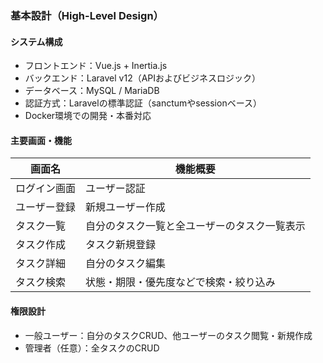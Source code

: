 ### 基本設計（High-Level Design）

#### システム構成
- フロントエンド：Vue.js + Inertia.js
- バックエンド：Laravel v12（APIおよびビジネスロジック）
- データベース：MySQL / MariaDB
- 認証方式：Laravelの標準認証（sanctumやsessionベース）
- Docker環境での開発・本番対応

#### 主要画面・機能
|画面名	    |機能概要                              |
|----------|-------------------------------------|
|ログイン画面| ユーザー認証                          |
|ユーザー登録|新規ユーザー作成                        |
|タスク一覧  |自分のタスク一覧と全ユーザーのタスク一覧表示|
|タスク作成  |タスク新規登録                         |
|タスク詳細  |自分のタスク編集                       |
|タスク検索  |状態・期限・優先度などで検索・絞り込み     |

#### 権限設計
- 一般ユーザー：自分のタスクCRUD、他ユーザーのタスク閲覧・新規作成
- 管理者（任意）：全タスクのCRUD
